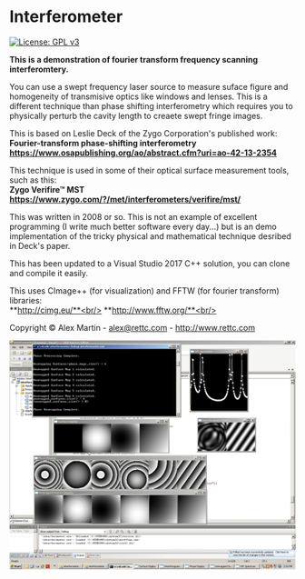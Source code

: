 # Interferometer

[![License: GPL v3](https://img.shields.io/badge/License-GPLv3-blue.svg)](https://www.gnu.org/licenses/gpl-3.0)

**This is a demonstration of fourier transform frequency scanning interferomtery.**

You can use a swept frequency laser source to measure suface figure and homogeneity of transmisive optics like windows and lenses. This is a different technique than phase shifting interferometry which requires you to physically perturb the cavity length to creaete swept fringe images.

This is based on Leslie Deck of the Zygo Corporation's published work:<br/>
**Fourier-transform phase-shifting interferometry**<br/>
**https://www.osapublishing.org/ao/abstract.cfm?uri=ao-42-13-2354<br/>**

This technique is used in some of their optical surface measurement tools, such as this:<br/>
**Zygo Verifire™ MST**<br/>
**https://www.zygo.com/?/met/interferometers/verifire/mst/<br/>**

This was written in 2008 or so. This is not an example of excellent programming (I write much better software every day...) but is an demo implementation of the tricky physical and mathematical technique desribed in Deck's paper.<br/>

This has been updated to a Visual Studio 2017 C++ solution, you can clone and compile it easily.<br/>

This uses CImage++ (for visualization) and FFTW (for fourier transform) libraries:<br/>
**http://cimg.eu/**<br/>
**http://www.fftw.org/**<br/>

Copyright © Alex Martin - alex@rettc.com - http://www.rettc.com<br/>

![image](https://raw.githubusercontent.com/mrlucretius/Interferometer/master/interferometer-with-unwrapping.jpg "Interferometer in Action")
